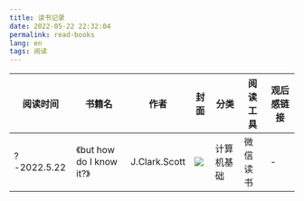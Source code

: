 ```yaml
---
title: 读书记录
date: 2022-05-22 22:32:04
permalink: read-books
lang: en
tags: 阅读
---
```

|阅读时间|书籍名|作者|封面|分类|阅读工具|观后感链接|
|-|-|-|-|-|-|-|
|?-2022.5.22|《but how do I know it?》|J.Clark.Scott|![](/read-books/cover/buthow.png)|计算机基础|微信读书|-|